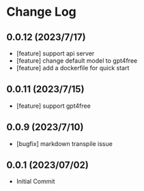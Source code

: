 # Change Log

## 0.0.12 (2023/7/17)
 - [feature] support api server
 - [feature] change default model to gpt4free
 - [feature] add a dockerfile for quick start

## 0.0.11 (2023/7/15)
 - [feature] support gpt4free

## 0.0.9 (2023/7/10)
 - [bugfix] markdown transpile issue

## 0.0.1 (2023/07/02)
 - Initial Commit